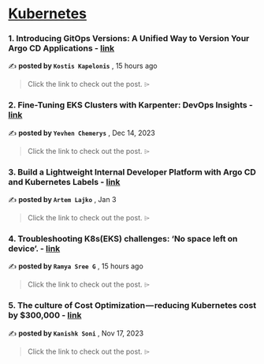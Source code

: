 
<h1><a href=https://medium.com/tag/kubernetes/recommended target="_blank" rel="noopener noreferrer">Kubernetes</a></h1>
<h3>1. Introducing GitOps Versions: A Unified Way to Version Your Argo CD Applications - <a href=https://medium.com/containers-101/introducing-gitops-versions-a-unified-way-to-version-your-argo-cd-applications-f7507ca20a2c?source=tag_recommended_feed---------0-84----------kubernetes----------c3c7cc15_711c_418c_a6ce_e218fd5116bb------- target="_blank" rel="noopener noreferrer">link</a></h3>

✍️ **posted by `Kostis Kapelonis`** <date> , 15 hours ago</date>

<blockquote>Click the link to check out the post. ⌲</blockquote>

<h3>2. Fine-Tuning EKS Clusters with Karpenter: DevOps Insights - <a href=https://medium.com/@yevvhen/fine-tuning-eks-clusters-with-karpenter-devops-insights-159689e5160e?source=tag_recommended_feed---------1-107----------kubernetes----------c3c7cc15_711c_418c_a6ce_e218fd5116bb------- target="_blank" rel="noopener noreferrer">link</a></h3>

✍️ **posted by `Yevhen Chemerys`** <date> , Dec 14, 2023</date>

<blockquote>Click the link to check out the post. ⌲</blockquote>

<h3>3. Build a Lightweight Internal Developer Platform with Argo CD and Kubernetes Labels - <a href=https://medium.com/itnext/build-a-lightweight-internal-developer-platform-with-argo-cd-and-kubernetes-labels-4c0e52c6c0f4?source=tag_recommended_feed---------2-85----------kubernetes----------c3c7cc15_711c_418c_a6ce_e218fd5116bb------- target="_blank" rel="noopener noreferrer">link</a></h3>

✍️ **posted by `Artem Lajko`** <date> , Jan 3</date>

<blockquote>Click the link to check out the post. ⌲</blockquote>

<h3>4. Troubleshooting K8s(EKS) challenges: ‘No space left on device’. - <a href=https://medium.com/@ramyagrs07/troubleshooting-k8s-eks-challenges-no-space-left-on-device-db85e8598e44?source=tag_recommended_feed---------3-84----------kubernetes----------c3c7cc15_711c_418c_a6ce_e218fd5116bb------- target="_blank" rel="noopener noreferrer">link</a></h3>

✍️ **posted by `Ramya Sree G`** <date> , 15 hours ago</date>

<blockquote>Click the link to check out the post. ⌲</blockquote>

<h3>5. The culture of Cost Optimization — reducing Kubernetes cost by $300,000 - <a href=https://medium.com/razorpay-engineering/the-culture-of-cost-optimization-reducing-kubernetes-cost-by-300-000-32611cdd19d9?source=tag_recommended_feed---------4-107----------kubernetes----------c3c7cc15_711c_418c_a6ce_e218fd5116bb------- target="_blank" rel="noopener noreferrer">link</a></h3>

✍️ **posted by `Kanishk Soni`** <date> , Nov 17, 2023</date>

<blockquote>Click the link to check out the post. ⌲</blockquote>

